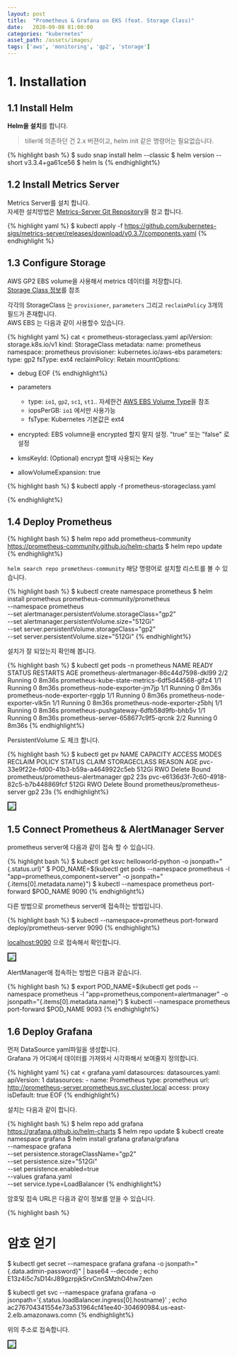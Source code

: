 ```yaml
---
layout: post
title:  "Prometheus & Grafana on EKS (feat. Storage Class)"
date:   2020-09-08 01:00:00
categories: "kubernetes"
asset_path: /assets/images/
tags: ['aws', 'monitoring', 'gp2', 'storage']
---
```


# 1. Installation


## 1.1 Install Helm
 
**Helm을 설치**를 합니다.<br>

> tiller에 의존하던 건 2.x 버젼이고, helm init 같은 명령어는 필요없습니다. 

{% highlight bash %}
$ sudo snap install helm --classic
$ helm version --short
v3.3.4+ga61ce56
$ helm ls
{% endhighlight%}


## 1.2 Install Metrics Server

Metrics Server를 설치 합니다. <br>
자세한 설치방법은 [Metrics-Server Git Repository](https://github.com/kubernetes-sigs/metrics-server)을 참고 합니다.

{% highlight yaml %}
$ kubectl apply -f https://github.com/kubernetes-sigs/metrics-server/releases/download/v0.3.7/components.yaml
{% endhighlight %}



## 1.3 Configure Storage 

AWS GP2 EBS volume을 사용해서 metrics 데이터를 저장합니다.<br>
[Storage Class 정보](https://kubernetes.io/docs/concepts/storage/storage-classes/)를 참조

각각의 StorageClass 는 `provisioner`, `parameters` 그리고 `reclaimPolicy` 3개의 필드가 존재합니다.<br>
AWS EBS 는 다음과 같이 사용할수 있습니다.

{% highlight yaml %}
cat <<EOF > prometheus-storageclass.yaml
apiVersion: storage.k8s.io/v1
kind: StorageClass
metadata:
  name: prometheus
  namespace: prometheus
provisioner: kubernetes.io/aws-ebs
parameters:
  type: gp2
  fsType: ext4
reclaimPolicy: Retain
mountOptions:
  - debug
EOF
{% endhighlight%}

 - parameters
   - type: `io1`, `gp2`, `sc1`, `st1`.. 자세한건 [AWS EBS Volume Type](https://docs.aws.amazon.com/AWSEC2/latest/UserGuide/ebs-volume-types.html)을 참조
   - iopsPerGB: `io1` 에서만 사용가능 
   - fsType: Kubernetes 기본값은 ext4
 - encrypted: EBS volumne을 encrypted 할지 말지 설정. "true" 또는 "false" 로 설정
 - kmsKeyId: (Optional) encrypt 할때 사용되는 Key
 - allowVolumeExpansion: true
 
 
{% highlight bash %}
$ kubectl apply -f prometheus-storageclass.yaml 

{% endhighlight%}


## 1.4 Deploy Prometheus

{% highlight bash %}
$ helm repo add prometheus-community https://prometheus-community.github.io/helm-charts
$ helm repo update
{% endhighlight%}

`helm search repo prometheus-community` 해당 명령어로 설치할 리스트를 볼 수 있습니다.



{% highlight bash %}
$ kubectl create namespace prometheus
$ helm install prometheus prometheus-community/prometheus \
    --namespace prometheus \
    --set alertmanager.persistentVolume.storageClass="gp2" \
    --set alertmanager.persistentVolume.size="512Gi" \
    --set server.persistentVolume.storageClass="gp2" \
    --set server.persistentVolume.size="512Gi"
{% endhighlight%}

설치가 잘 되었는지 확인해 봅니다.

{% highlight bash %}
$ kubectl get pods -n prometheus
NAME                                             READY   STATUS    RESTARTS   AGE
prometheus-alertmanager-86c44d7598-dkl99         2/2     Running   0          8m36s
prometheus-kube-state-metrics-6df5d44568-glfz4   1/1     Running   0          8m36s
prometheus-node-exporter-jm7jp                   1/1     Running   0          8m36s
prometheus-node-exporter-rgglp                   1/1     Running   0          8m36s
prometheus-node-exporter-vlk5n                   1/1     Running   0          8m36s
prometheus-node-exporter-z5bhj                   1/1     Running   0          8m36s
prometheus-pushgateway-6dfb58d9fb-bhb5v          1/1     Running   0          8m36s
prometheus-server-658677c9f5-qrcnk               2/2     Running   0          8m36s
{% endhighlight%}

PersistentVolume 도 체크 합니다.

{% highlight bash %}
$ kubectl get pv
NAME                                       CAPACITY   ACCESS MODES   RECLAIM POLICY   STATUS   CLAIM                                STORAGECLASS   REASON   AGE
pvc-33e9f22e-fd00-41b3-b59a-a4649922c5eb   512Gi      RWO            Delete           Bound    prometheus/prometheus-alertmanager   gp2                     23s
pvc-e6136d3f-7c60-4918-82c5-b7b448869fcf   512Gi      RWO            Delete           Bound    prometheus/prometheus-server         gp2                     23s
{% endhighlight%}

<img src="{{ page.asset_path }}prometheus-pv.png" class="img-responsive img-rounded img-fluid center" style="border: 2px solid #333333">

## 1.5 Connect Prometheus & AlertManager Server

prometheus server에 다음과 같이 접속 할 수 있습니다.

{% highlight bash %}
$ kubectl get ksvc helloworld-python -o jsonpath="{.status.url}"
$ POD_NAME=$(kubectl get pods --namespace prometheus -l "app=prometheus,component=server" -o jsonpath="{.items[0].metadata.name}")
$ kubectl --namespace prometheus port-forward $POD_NAME 9090
{% endhighlight%}

다른 방법으로 prometheus server에 접속하는 방법입니다. 

{% highlight bash %}
$ kubectl --namespace=prometheus port-forward deploy/prometheus-server 9090
{% endhighlight%}

[localhost:9090](localhost:9090) 으로 접속해서 확인합니다. 

<img src="{{ page.asset_path }}prometheus_example.png" class="img-responsive img-rounded img-fluid center" style="border: 2px solid #333333">

AlertManager에 접속하는 방법은 다음과 같습니다.

{% highlight bash %}
$ export POD_NAME=$(kubectl get pods --namespace prometheus -l "app=prometheus,component=alertmanager" -o jsonpath="{.items[0].metadata.name}")
$ kubectl --namespace prometheus port-forward $POD_NAME 9093
{% endhighlight%}


## 1.6 Deploy Grafana 

먼저 DataSource yaml파일을 생성합니다. <br>
Grafana 가 어디에서 데이터를 가져와서 시각화해서 보여줄지 정의합니다.

{% highlight yaml %}
cat <<EOF > grafana.yaml
datasources:
  datasources.yaml:
    apiVersion: 1
    datasources:
    - name: Prometheus
      type: prometheus
      url: http://prometheus-server.prometheus.svc.cluster.local
      access: proxy
      isDefault: true
EOF
{% endhighlight%}

설치는 다음과 같이 합니다.

{% highlight bash %}
$ helm repo add grafana https://grafana.github.io/helm-charts
$ helm repo update
$ kubectl create namespace grafana
$ helm install grafana grafana/grafana \
    --namespace grafana \
    --set persistence.storageClassName="gp2" \
    --set persistence.size="512Gi" \
    --set persistence.enabled=true \
    --values grafana.yaml \
    --set service.type=LoadBalancer
{% endhighlight%}



암호및 접속 URL은 다음과 같이 정보를 얻을 수 있습니다.

{% highlight bash %}
# 암호 얻기 
$ kubectl get secret --namespace grafana grafana -o jsonpath="{.data.admin-password}" | base64 --decode ; echo
E13z4i5c7sD14rJ89gzrpjkSrvCnnSMzhO4hw7zen

$ kubectl get svc --namespace grafana grafana -o jsonpath='{.status.loadBalancer.ingress[0].hostname}' ; echo 
ac276704341554e73a531964cf41ee40-304690984.us-east-2.elb.amazonaws.comn
{% endhighlight%}

위의 주소로 접속합니다.

<img src="{{ page.asset_path }}grafana_login.png" class="img-responsive img-rounded img-fluid center" style="border: 2px solid #333333">
